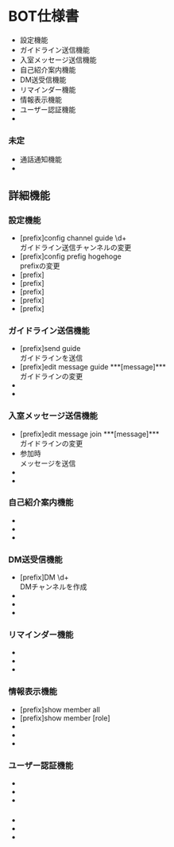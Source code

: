 # BOT仕様書
* 設定機能
* ガイドライン送信機能
* 入室メッセージ送信機能
* 自己紹介案内機能
* DM送受信機能
* リマインダー機能
* 情報表示機能
* ユーザー認証機能
* 

### 未定
* 通話通知機能
* 

## 詳細機能
### 設定機能
* [prefix]config channel guide \d+  
ガイドライン送信チャンネルの変更
* [prefix]config prefig hogehoge  
prefixの変更
* [prefix]
* [prefix]
* [prefix]
* [prefix]
* [prefix]
### ガイドライン送信機能
* [prefix]send guide  
ガイドラインを送信
* [prefix]edit message guide \*\*\*[message]\*\*\*  
ガイドラインの変更
* 
* 
### 入室メッセージ送信機能
* [prefix]edit message join \*\*\*[message]\*\*\*  
ガイドラインの変更
* 参加時  
メッセージを送信
* 
* 
### 自己紹介案内機能
* 
* 
* 
### DM送受信機能
* [prefix]DM \d+  
DMチャンネルを作成
* 
* 
* 
### リマインダー機能
* 
* 
* 
### 情報表示機能
* [prefix]show member all  
* [prefix]show member [role]
* 
* 
* 
### ユーザー認証機能
* 
* 
* 
### 
* 
* 
* 